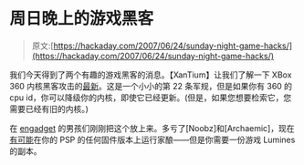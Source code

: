 # 周日晚上的游戏黑客

> 原文:[https://hackaday.com/2007/06/24/sunday-night-game-hacks/](https://hackaday.com/2007/06/24/sunday-night-game-hacks/)

我们今天得到了两个有趣的游戏黑客的消息。【XanTium】让我们了解一下 XBox 360 内核黑客攻击的[最新](http://www.xbox-scene.com/xbox1data/sep/EElkyVZlkAWyvjrKRY.php)。这是一个小小的第 22 条军规，但是如果你有 360 的 cpu id，你可以降级你的内核，即使它已经更新。(但是，如果您想要检索它，您需要已经有旧的内核。)

在 [engadget](http://www.engadget.com/2007/06/24/psp-all-firmware-homebrew-hack-surfaces/) 的男孩们刚刚把这个放上来。多亏了[Noobz]和[Archaemic]，现在[有可能](http://www.noobz.eu/joomla/news/beware-of-the-illuminati.html)在你的 PSP 的任何固件版本上运行家酿——但是你需要一份游戏 Lumines 的副本。